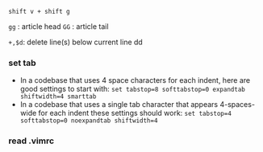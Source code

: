 `shift v + shift g` 

`gg` : article head 
`GG` : article tail 

`+,$d`: delete line(s) below current line
dd

### set tab

- In a codebase that uses 4 space characters for each indent, here are good settings to start with:
`set tabstop=8 softtabstop=0 expandtab shiftwidth=4 smarttab`
- In a codebase that uses a single tab character that appears 4-spaces-wide for each indent these settings should work:
`set tabstop=4 softtabstop=0 noexpandtab shiftwidth=4`

### read .vimrc